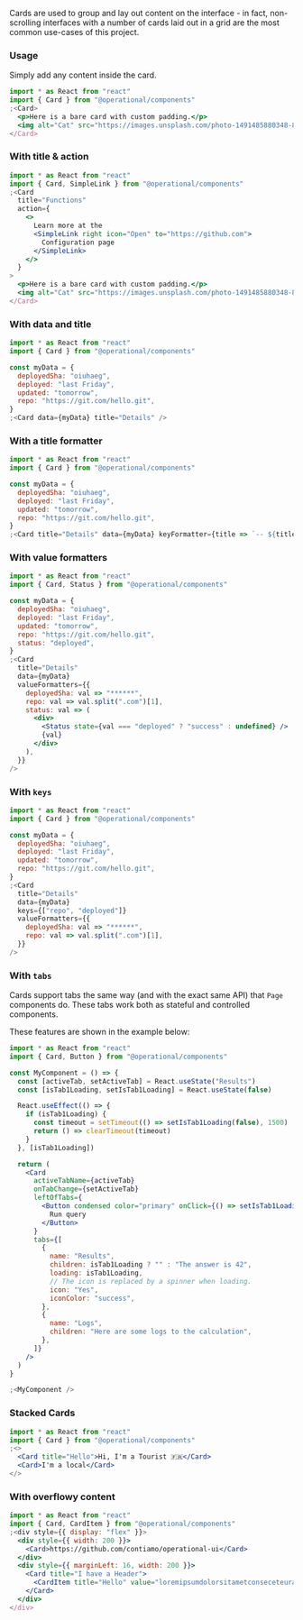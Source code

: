 Cards are used to group and lay out content on the interface - in fact, non-scrolling interfaces with a number of cards laid out in a grid are the most common use-cases of this project.

### Usage

Simply add any content inside the card.

```jsx
import * as React from "react"
import { Card } from "@operational/components"
;<Card>
  <p>Here is a bare card with custom padding.</p>
  <img alt="Cat" src="https://images.unsplash.com/photo-1491485880348-85d48a9e5312?w=500" />
</Card>
```

### With title & action

```jsx
import * as React from "react"
import { Card, SimpleLink } from "@operational/components"
;<Card
  title="Functions"
  action={
    <>
      Learn more at the
      <SimpleLink right icon="Open" to="https://github.com">
        Configuration page
      </SimpleLink>
    </>
  }
>
  <p>Here is a bare card with custom padding.</p>
  <img alt="Cat" src="https://images.unsplash.com/photo-1491485880348-85d48a9e5312?w=500" />
</Card>
```

### With data and title

```jsx
import * as React from "react"
import { Card } from "@operational/components"

const myData = {
  deployedSha: "oiuhaeg",
  deployed: "last Friday",
  updated: "tomorrow",
  repo: "https://git.com/hello.git",
}
;<Card data={myData} title="Details" />
```

### With a title formatter

```jsx
import * as React from "react"
import { Card } from "@operational/components"

const myData = {
  deployedSha: "oiuhaeg",
  deployed: "last Friday",
  updated: "tomorrow",
  repo: "https://git.com/hello.git",
}
;<Card title="Details" data={myData} keyFormatter={title => `-- ${title} --`} />
```

### With value formatters

```jsx
import * as React from "react"
import { Card, Status } from "@operational/components"

const myData = {
  deployedSha: "oiuhaeg",
  deployed: "last Friday",
  updated: "tomorrow",
  repo: "https://git.com/hello.git",
  status: "deployed",
}
;<Card
  title="Details"
  data={myData}
  valueFormatters={{
    deployedSha: val => "******",
    repo: val => val.split(".com")[1],
    status: val => (
      <div>
        <Status state={val === "deployed" ? "success" : undefined} />
        {val}
      </div>
    ),
  }}
/>
```

### With `keys`

```jsx
import * as React from "react"
import { Card } from "@operational/components"

const myData = {
  deployedSha: "oiuhaeg",
  deployed: "last Friday",
  updated: "tomorrow",
  repo: "https://git.com/hello.git",
}
;<Card
  title="Details"
  data={myData}
  keys={["repo", "deployed"]}
  valueFormatters={{
    deployedSha: val => "******",
    repo: val => val.split(".com")[1],
  }}
/>
```

### With `tabs`

Cards support tabs the same way (and with the exact same API) that `Page` components do. These tabs work both as stateful and controlled components.

These features are shown in the example below:

```jsx
import * as React from "react"
import { Card, Button } from "@operational/components"

const MyComponent = () => {
  const [activeTab, setActiveTab] = React.useState("Results")
  const [isTab1Loading, setIsTab1Loading] = React.useState(false)

  React.useEffect(() => {
    if (isTab1Loading) {
      const timeout = setTimeout(() => setIsTab1Loading(false), 1500)
      return () => clearTimeout(timeout)
    }
  }, [isTab1Loading])

  return (
    <Card
      activeTabName={activeTab}
      onTabChange={setActiveTab}
      leftOfTabs={
        <Button condensed color="primary" onClick={() => setIsTab1Loading(true)}>
          Run query
        </Button>
      }
      tabs={[
        {
          name: "Results",
          children: isTab1Loading ? "" : "The answer is 42",
          loading: isTab1Loading,
          // The icon is replaced by a spinner when loading.
          icon: "Yes",
          iconColor: "success",
        },
        {
          name: "Logs",
          children: "Here are some logs to the calculation",
        },
      ]}
    />
  )
}

;<MyComponent />
```

### Stacked Cards

```jsx
import * as React from "react"
import { Card } from "@operational/components"
;<>
  <Card title="Hello">Hi, I'm a Tourist 🇫🇷</Card>
  <Card>I'm a local</Card>
</>
```

### With overflowy content

```jsx
import * as React from "react"
import { Card, CardItem } from "@operational/components"
;<div style={{ display: "flex" }}>
  <div style={{ width: 200 }}>
    <Card>https://github.com/contiamo/operational-ui</Card>
  </div>
  <div style={{ marginLeft: 16, width: 200 }}>
    <Card title="I have a Header">
      <CardItem title="Hello" value="loremipsumdolorsitametconseceteuradispicingelit" />
    </Card>
  </div>
</div>
```
